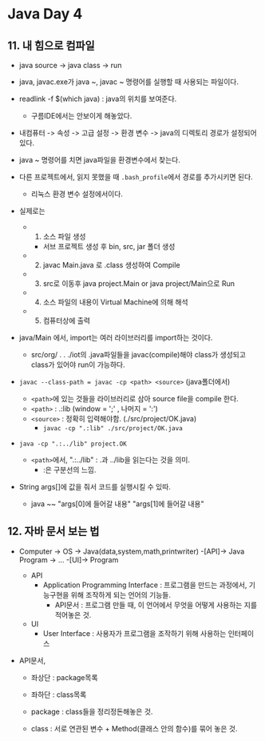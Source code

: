 # Java Day 4


## 11. 내 힘으로 컴파일
+ java source -> java class -> run

+ java, javac.exe가 java ~, javac ~ 명령어를 실행할 때 사용되는 파일이다.

+ readlink -f $(which java) : java의 위치를 보여준다.
    + 구름IDE에서는 안보이게 해놓았다.

+ 내컴퓨터 -> 속성 -> 고급 설정 -> 환경 변수 -> java의 디렉토리 경로가 설정되어 있다.

+ java ~ 명령어를 치면 java파일을 환경변수에서 찾는다.

+ 다른 프로젝트에서, 읽지 못했을 때 `.bash_profile`에서 경로를 추가시키면 된다.
    + 리눅스 환경 변수 설정에서이다.
    
    
+ 실제로는 
    + 1. 소스 파일 생성
        + 서브 프로젝트 생성 후 bin, src, jar 폴더 생성
    + 2. javac Main.java 로 .class 생성하여 Compile
    + 3. src로 이동후 java project.Main or java project/Main으로 Run
    + 4. 소스 파일의 내용이 Virtual Machine에 의해 해석
    + 5. 컴퓨터상에 출력
    
+ java/Main 에서, import는 여러 라이브러리를 import하는 것이다.
    + src/org/ . . ./iot의 .java파일들을 javac(compile)해야 class가 생성되고 class가 있어야 run이 가능하다.
    
+ `javac --class-path = javac -cp <path> <source>`  (java폴더에서)
    + `<path>`에 있는 것들을 라이브러리로 삼아 source file을 compile 한다.
    + `<path>` : .:lib   (window = ';' , 나머지 = ':')
    + `<source>` : 정확히 입력해야함. (./src/project/OK.java)
        + `javac -cp ".:lib" ./src/project/OK.java`
    
+ `java -cp ".:../lib" project.OK`
    + `<path>`에서, ".:../lib" : .과 ../lib을 읽는다는 것을 의미.
        + :은 구분선의 느낌.
        
        
+ String args[]에 값을 줘서 코드를 실행시킬 수 있따.
    + java ~~ "args[0]에 들어갈 내용" "args[1]에 들어갈 내용" 
    
    
## 12. 자바 문서 보는 법

+ Computer -> OS -> Java(data,system,math,printwriter) -[API]-> Java Program -> ... -[UI]-> Program
    + API 
        + Application Programming Interface : 프로그램을 만드는 과정에서, 기능구현을 위해 조작하게 되는 언어의 기능들.
            + API문서 : 프로그램 만들 때, 이 언어에서 무엇을 어떻게 사용하는 지를 적어놓은 것.
    + UI   
        + User Interface : 사용자가 프로그램을 조작하기 위해 사용하는 인터페이스

+ API문서,
    + 좌상단 : package목록
    + 좌하단 : class목록
        
    + package : class들을 정리정돈해놓은 것.
    + class : 서로 연관된 변수 + Method(클래스 안의 함수)를 묶어 놓은 것.
        
        
        
        
        
        
        
        
        
        
        
        
        
        
        
